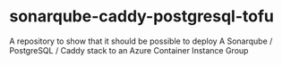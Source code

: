 # sonarqube-caddy-postgresql-tofu
A repository to show that it should be possible to deploy A Sonarqube / PostgreSQL / Caddy stack to an Azure Container Instance Group
